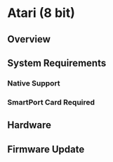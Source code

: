 # Atari (8 bit)

## Overview

## System Requirements

### Native Support

### SmartPort Card Required

## Hardware

## Firmware Update